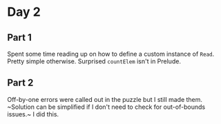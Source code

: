 # Day 2

## Part 1

Spent some time reading up on how to define a custom instance of `Read`. Pretty simple otherwise. Surprised `countElem` isn't in Prelude.

## Part 2

Off-by-one errors were called out in the puzzle but I still made them. ~Solution can be simplified if I don't need to check for out-of-bounds issues.~ I did this.
